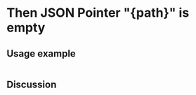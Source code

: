 
Then JSON Pointer "{path}" is empty
=============================================================================================================

Usage example
-------------

```
```

Discussion
----------
